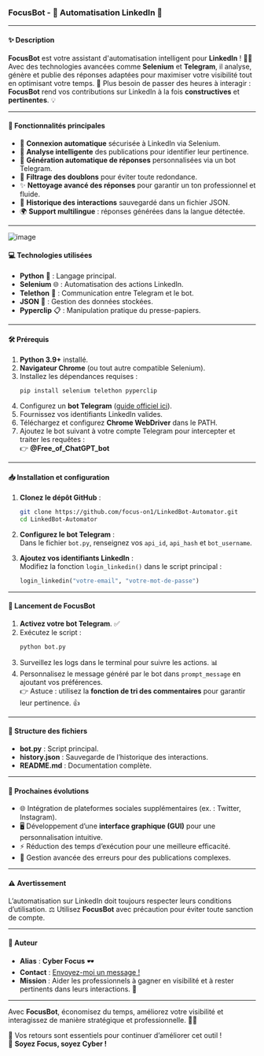 ### **FocusBot - 🚀 Automatisation LinkedIn 🤖**

---

#### **✨ Description**
**FocusBot** est votre assistant d'automatisation intelligent pour **LinkedIn** ! 🕵️‍♂️ Avec des technologies avancées comme **Selenium** et **Telegram**, il analyse, génère et publie des réponses adaptées pour maximiser votre visibilité tout en optimisant votre temps. 🎯 Plus besoin de passer des heures à interagir : **FocusBot** rend vos contributions sur LinkedIn à la fois **constructives** et **pertinentes**. 💡  

---

#### **🌟 Fonctionnalités principales**
- 🔐 **Connexion automatique** sécurisée à LinkedIn via Selenium.  
- 🧐 **Analyse intelligente** des publications pour identifier leur pertinence.  
- 💬 **Génération automatique de réponses** personnalisées via un bot Telegram.  
- 🚫 **Filtrage des doublons** pour éviter toute redondance.  
- ✨ **Nettoyage avancé des réponses** pour garantir un ton professionnel et fluide.  
- 📂 **Historique des interactions** sauvegardé dans un fichier JSON.  
- 🌍 **Support multilingue** : réponses générées dans la langue détectée.  

---
![image](https://github.com/user-attachments/assets/745350c2-d1be-4aa2-9fdd-9928256d9c35)

#### **💻 Technologies utilisées**
- **Python** 🐍 : Langage principal.  
- **Selenium** 🌐 : Automatisation des actions LinkedIn.  
- **Telethon** 📱 : Communication entre Telegram et le bot.  
- **JSON** 📄 : Gestion des données stockées.  
- **Pyperclip** 📋 : Manipulation pratique du presse-papiers.  

---

#### **🛠️ Prérequis**
1. **Python 3.9+** installé.  
2. **Navigateur Chrome** (ou tout autre compatible Selenium).  
3. Installez les dépendances requises :  
   ```bash
   pip install selenium telethon pyperclip
   ```  
4. Configurez un **bot Telegram** ([guide officiel ici](https://core.telegram.org/bots)).  
5. Fournissez vos identifiants LinkedIn valides.  
6. Téléchargez et configurez **Chrome WebDriver** dans le PATH.  
7. Ajoutez le bot suivant à votre compte Telegram pour intercepter et traiter les requêtes :  
   👉 **@Free_of_ChatGPT_bot**  

---

#### **📥 Installation et configuration**
1. **Clonez le dépôt GitHub** :
   ```bash
   git clone https://github.com/focus-on1/LinkedBot-Automator.git
   cd LinkedBot-Automator
   ```  

2. **Configurez le bot Telegram** :  
   Dans le fichier `bot.py`, renseignez vos `api_id`, `api_hash` et `bot_username`.  

3. **Ajoutez vos identifiants LinkedIn** :  
   Modifiez la fonction `login_linkedin()` dans le script principal :  
   ```python
   login_linkedin("votre-email", "votre-mot-de-passe")
   ```  

---

#### **🚀 Lancement de FocusBot**
1. **Activez votre bot Telegram**. ✅  
2. Exécutez le script :  
   ```bash
   python bot.py
   ```  
3. Surveillez les logs dans le terminal pour suivre les actions. 📊  
4. Personnalisez le message généré par le bot dans `prompt_message` en ajoutant vos préférences.  
   👉 Astuce : utilisez la **fonction de tri des commentaires** pour garantir leur pertinence. 👍  

---

#### **📂 Structure des fichiers**
- **bot.py** : Script principal.  
- **history.json** : Sauvegarde de l’historique des interactions.  
- **README.md** : Documentation complète.  

---

#### **🚧 Prochaines évolutions**
- 🌐 Intégration de plateformes sociales supplémentaires (ex. : Twitter, Instagram).  
- 🖥️ Développement d’une **interface graphique (GUI)** pour une personnalisation intuitive.  
- ⚡ Réduction des temps d’exécution pour une meilleure efficacité.  
- 🤖 Gestion avancée des erreurs pour des publications complexes.  

---

#### **⚠️ Avertissement**
L’automatisation sur LinkedIn doit toujours respecter leurs conditions d’utilisation. ⚖️ Utilisez **FocusBot** avec précaution pour éviter toute sanction de compte.  

---

#### **🔗 Auteur**
- **Alias** : **Cyber Focus** 🕶️  
- **Contact** : [Envoyez-moi un message !](https://t.me/lighitmook)  
- **Mission** : Aider les professionnels à gagner en visibilité et à rester pertinents dans leurs interactions. 🌟  

---

Avec **FocusBot**, économisez du temps, améliorez votre visibilité et interagissez de manière stratégique et professionnelle. 🌟💼  

💬 Vos retours sont essentiels pour continuer d’améliorer cet outil !  
🚀 **Soyez Focus, soyez Cyber !**

